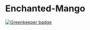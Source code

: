 # Enchanted-Mango

[![Greenkeeper badge](https://badges.greenkeeper.io/vreddi/Enchanted-Mango.svg)](https://greenkeeper.io/)